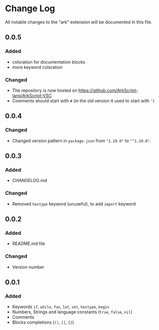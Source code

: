 # Change Log

All notable changes to the "ark" extension will be documented in this file.

## 0.0.5
### Added
- coloration for documentation blocks
- more keyword coloration

### Changed
- The repository is now hosted on https://github.com/ArkScript-lang/ArkScript-VSC
- Comments should start with `#` (in the old version it used to start with `'`)

## 0.0.4
### Changed
- Changed version pattern in `package.json` from `"1.29.0"` to `"^1.29.0"`.

## 0.0.3
### Added
- CHANGELOG.md

### Changed
- Removed `hastype` keyword (unuseful), to add `import` keyword

## 0.0.2
### Added
- README.md file

### Changed
- Version number

## 0.0.1
### Added
- Keywords `if`, `while`, `fun`, `let`, `set`, `hastype`, `begin`
- Numbers, Strings and language constants (`true`, `false`, `nil`)
- Comments
- Blocks completions (`()`, `[]`, `{}`)